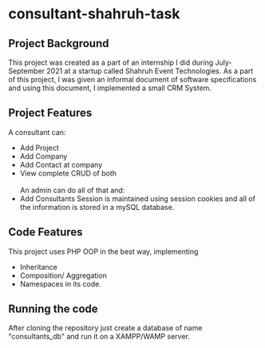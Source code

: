 # consultant-shahruh-task
## Project Background
This project was created as a part of an internship I did during July-September 2021 at a startup called Shahruh Event Technologies. 
As a part of this project, I was given an informal document of software specifications and using this document, I implemented a small CRM System.
## Project Features
A consultant can:
- Add Project
- Add Company
- Add Contact at company
- View complete CRUD of both  
<br/>An admin can do all of that and:
- Add Consultants
Session is maintained using session cookies and all of the information is stored in a mySQL database.
## Code Features
This project uses PHP OOP in the best way, implementing
- Inheritance
- Composition/ Aggregation
- Namespaces
in its code. 
## Running the code
After cloning the repository just create a database of name "consultants_db" and run it on a XAMPP/WAMP server.
